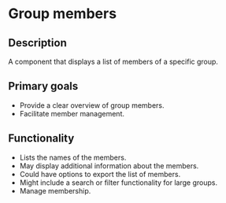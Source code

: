 # Group members

## Description

A component that displays a list of members of a specific group.

## Primary goals

- Provide a clear overview of group members.
- Facilitate member management.

## Functionality

- Lists the names of the members.
- May display additional information about the members.
- Could have options to export the list of members.
- Might include a search or filter functionality for large groups.
- Manage membership.
